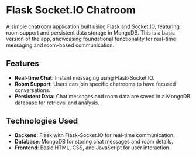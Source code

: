 # Flask Socket.IO Chatroom

A simple chatroom application built using Flask and Socket.IO,
featuring room support and persistent data storage in MongoDB.
This is a basic version of the app, showcasing foundational
functionality for real-time messaging and room-based communication.

## Features

- **Real-time Chat**: Instant messaging using Flask-Socket.IO.
- **Room Support**: Users can join specific chatrooms to have focused conversations.
- **Persistent Data**: Chat messages and room data are saved in a MongoDB database
  for retrieval and analysis.

## Technologies Used

- **Backend**: Flask with Flask-Socket.IO for real-time communication.
- **Database**: MongoDB for storing chat messages and room details.
- **Frontend**: Basic HTML, CSS, and JavaScript for user interaction.
